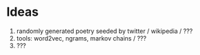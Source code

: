 # Ideas

1. randomly generated poetry seeded by twitter / wikipedia / ???
1. tools: word2vec, ngrams, markov chains / ???
1. ???

